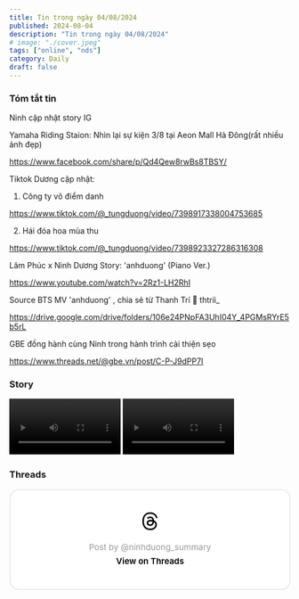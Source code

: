 ```yaml
---
title: Tin trong ngày 04/08/2024
published: 2024-08-04
description: "Tin trong ngày 04/08/2024"
# image: "./cover.jpeg"
tags: ["online", "nds"]
category: Daily
draft: false
---
```


### Tóm tắt tin 

Ninh cập nhật story IG 


Yamaha Riding Staion: Nhìn lại sự kiện 3/8 tại Aeon Mall Hà Đông(rất nhiều ảnh đẹp) 

https://www.facebook.com/share/p/Qd4Qew8rwBs8TBSY/

Tiktok Dương cập nhật:

1. Công ty vô điểm danh
  
https://www.tiktok.com/@_tungduong/video/7398917338004753685

2. Hái đóa hoa mùa thu 

https://www.tiktok.com/@_tungduong/video/7398923327286316308

Lâm Phúc x Ninh Dương Story: 'anhduong' (Piano Ver.)

https://www.youtube.com/watch?v=2Rz1-LH2RhI

Source BTS MV  'anhduong' , chia sẻ từ Thanh Trí 🦦 thtrii_

https://drive.google.com/drive/folders/106e24PNpFA3UhI04Y_4PGMsRYrE5b5rL

GBE đồng hành cùng Ninh trong hành trình cải thiện sẹo 

https://www.threads.net/@gbe.vn/post/C-P-J9dPP7I



### Story 

<video width="200" controls>
  <source type="video/mp4" src="https://github.com/user-attachments/assets/9842328f-88e0-4bad-a274-76508daa4f2d" >
</video>


<video width="200" controls>
  <source type="video/mp4" src="https://github.com/user-attachments/assets/b1db3e73-88f1-418c-80f3-1814b60c5a7f" >
</video>



### Threads 



<blockquote class="text-post-media" data-text-post-permalink="https://www.threads.net/@ninhduong_summary/post/C-QOKH6yOK2" data-text-post-version="0" id="ig-tp-C-QOKH6yOK2" style=" background:#FFF; border-width: 1px; border-style: solid; border-color: #00000026; border-radius: 16px; max-width:540px; margin: 1px; min-width:270px; padding:0; width:99.375%; width:-webkit-calc(100% - 2px); width:calc(100% - 2px);"> <a href="https://www.threads.net/@ninhduong_summary/post/C-QOKH6yOK2" style=" background:#FFFFFF; line-height:0; padding:0 0; text-align:center; text-decoration:none; width:100%; font-family: -apple-system, BlinkMacSystemFont, sans-serif;" target="_blank"> <div style=" padding: 40px; display: flex; flex-direction: column; align-items: center;"><div style=" display:block; height:32px; width:32px; padding-bottom:20px;"> <svg aria-label="Threads" height="32px" role="img" viewBox="0 0 192 192" width="32px" xmlns="http://www.w3.org/2000/svg"> <path d="M141.537 88.9883C140.71 88.5919 139.87 88.2104 139.019 87.8451C137.537 60.5382 122.616 44.905 97.5619 44.745C97.4484 44.7443 97.3355 44.7443 97.222 44.7443C82.2364 44.7443 69.7731 51.1409 62.102 62.7807L75.881 72.2328C81.6116 63.5383 90.6052 61.6848 97.2286 61.6848C97.3051 61.6848 97.3819 61.6848 97.4576 61.6855C105.707 61.7381 111.932 64.1366 115.961 68.814C118.893 72.2193 120.854 76.925 121.825 82.8638C114.511 81.6207 106.601 81.2385 98.145 81.7233C74.3247 83.0954 59.0111 96.9879 60.0396 116.292C60.5615 126.084 65.4397 134.508 73.775 140.011C80.8224 144.663 89.899 146.938 99.3323 146.423C111.79 145.74 121.563 140.987 128.381 132.296C133.559 125.696 136.834 117.143 138.28 106.366C144.217 109.949 148.617 114.664 151.047 120.332C155.179 129.967 155.42 145.8 142.501 158.708C131.182 170.016 117.576 174.908 97.0135 175.059C74.2042 174.89 56.9538 167.575 45.7381 153.317C35.2355 139.966 29.8077 120.682 29.6052 96C29.8077 71.3178 35.2355 52.0336 45.7381 38.6827C56.9538 24.4249 74.2039 17.11 97.0132 16.9405C119.988 17.1113 137.539 24.4614 149.184 38.788C154.894 45.8136 159.199 54.6488 162.037 64.9503L178.184 60.6422C174.744 47.9622 169.331 37.0357 161.965 27.974C147.036 9.60668 125.202 0.195148 97.0695 0H96.9569C68.8816 0.19447 47.2921 9.6418 32.7883 28.0793C19.8819 44.4864 13.2244 67.3157 13.0007 95.9325L13 96L13.0007 96.0675C13.2244 124.684 19.8819 147.514 32.7883 163.921C47.2921 182.358 68.8816 191.806 96.9569 192H97.0695C122.03 191.827 139.624 185.292 154.118 170.811C173.081 151.866 172.51 128.119 166.26 113.541C161.776 103.087 153.227 94.5962 141.537 88.9883ZM98.4405 129.507C88.0005 130.095 77.1544 125.409 76.6196 115.372C76.2232 107.93 81.9158 99.626 99.0812 98.6368C101.047 98.5234 102.976 98.468 104.871 98.468C111.106 98.468 116.939 99.0737 122.242 100.233C120.264 124.935 108.662 128.946 98.4405 129.507Z" /></svg></div> <div style=" font-size: 15px; line-height: 21px; color: #999999; font-weight: 400; padding-bottom: 4px; "> Post by @ninhduong_summary</div> <div style=" font-size: 15px; line-height: 21px; color: #000000; font-weight: 600; "> View on Threads</div></div></a></blockquote>
<script async src="https://www.threads.net/embed.js"></script>